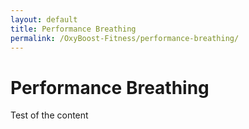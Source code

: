 ```yaml
---
layout: default
title: Performance Breathing
permalink: /OxyBoost-Fitness/performance-breathing/
---
```


# Performance Breathing

Test of the content 
